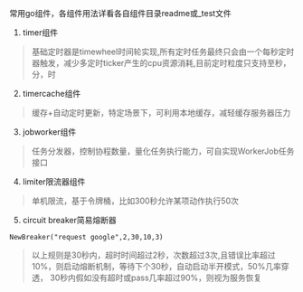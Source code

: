 常用go组件，各组件用法详看各自组件目录readme或_test文件
1. timer组件
> 基础定时器是timewheel时间轮实现,所有定时任务最终只会由一个每秒定时器触发，减少多定时ticker产生的cpu资源消耗,目前定时粒度只支持至秒，分，时

2. timercache组件

> 缓存+自动定时更新，特定场景下，可利用本地缓存，减轻缓存服务器压力

3. jobworker组件

> 任务分发器，控制协程数量，量化任务执行能力，可自实现WorkerJob任务接口

4. limiter限流器组件

> 单机限流，基于令牌桶，比如300秒允许某项动作执行50次

5. circuit breaker简易熔断器
```
NewBreaker("request google",2,30,10,3)
```
> 以上规则是30秒内，超时时间超过2秒，次数超过3次,且错误比率超过10%，则启动熔断机制，等待下个30秒，自动启动半开模式，50%几率穿透，
> 30秒内假如没有超时或pass几率超过90%，则视为服务恢复

